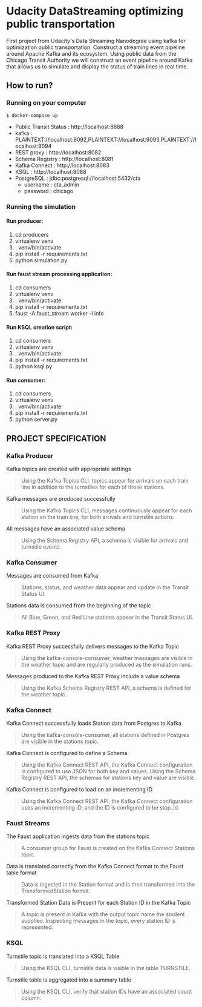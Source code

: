 # Udacity DataStreaming optimizing public transportation

First project from Udacity's Data Streaming Nanodegree using kafka for optimization public transportation. Construct a streaming event pipeline around Apache Kafka and its ecosystem. Using public data from the Chicago Transit Authority we will construct an event pipeline around Kafka that allows us to simulate and display the status of train lines in real time.


## How to run?

### Running on your computer

<pre><code>$ docker-compose up</code></pre>

- Public Transit Status : http://localhost:8888
- kafka : PLAINTEXT://localhost:9092,PLAINTEXT://localhost:9093,PLAINTEXT://localhost:9094
- REST proxy : http://localhost:8082
- Schema Registry : http://localhost:8081
- Kafka Connect : http://localhost:8083
- KSQL : http://localhost:8088
- PostgreSQL : jdbc:postgresql://localhost:5432/cta
  - username : cta_admin
  - password : chicago
  
### Running the simulation

#### Run producer:

1) cd producers
2) virtualenv venv
3) . venv/bin/activate
4) pip install -r requirements.txt
5) python simulation.py

#### Run faust stream processing application:

1) cd consumers
2) virtualenv venv
3) . venv/bin/activate
4) pip install -r requirements.txt
5) faust -A faust_stream worker -l info

#### Run KSQL creation script:

1) cd consumers
2) virtualenv venv
3) . venv/bin/activate
4) pip install -r requirements.txt
5) python ksql.py

#### Run consumer:

1) cd consumers
2) virtualenv venv
3) . venv/bin/activate
4) pip install -r requirements.txt
5) python server.py


## PROJECT SPECIFICATION

### Kafka Producer

Kafka topics are created with appropriate settings
> Using the Kafka Topics CLI, topics appear for arrivals on each train line in addition to the turnstiles for each of those stations.

Kafka messages are produced successfully
> Using the Kafka Topics CLI, messages continuously appear for each station on the train line, for both arrivals and turnstile actions.

All messages have an associated value schema
> Using the Schema Registry API, a schema is visible for arrivals and turnstile events.

### Kafka Consumer

Messages are consumed from Kafka
> Stations, status, and weather data appear and update in the Transit Status UI.

Stations data is consumed from the beginning of the topic
> All Blue, Green, and Red Line stations appear in the Transit Status UI.

### Kafka REST Proxy

Kafka REST Proxy successfully delivers messages to the Kafka Topic
> Using the kafka-console-consumer, weather messages are visible in the weather topic and are regularly produced as the simulation runs.

Messages produced to the Kafka REST Proxy include a value schema
> Using the Kafka Schema Registry REST API, a schema is defined for the weather topic.

### Kafka Connect

Kafka Connect successfully loads Station data from Postgres to Kafka
> Using the kafka-console-consumer, all stations defined in Postgres are visible in the stations topic.

Kafka Connect is configured to define a Schema
> Using the Kafka Connect REST API, the Kafka Connect configuration is configured to use JSON for both key and values.
> Using the Schema Registry REST API, the schemas for stations key and value are visible.

Kafka Connect is configured to load on an incrementing ID
> Using the Kafka Connect REST API, the Kafka Connect configuration uses an incrementing ID, and the ID is configured to be stop_id.

### Faust Streams

The Faust application ingests data from the stations topic
> A consumer group for Faust is created on the Kafka Connect Stations topic.

Data is translated correctly from the Kafka Connect format to the Faust table format
> Data is ingested in the Station format and is then transformed into the TransformedStation format.

Transformed Station Data is Present for each Station ID in the Kafka Topic
> A topic is present in Kafka with the output topic name the student supplied. Inspecting messages in the topic, every station ID is represented.

### KSQL

Turnstile topic is translated into a KSQL Table
> Using the KSQL CLI, turnstile data is visible in the table TURNSTILE.

Turnstile table is aggregated into a summary table
> Using the KSQL CLI, verify that station IDs have an associated count column.
